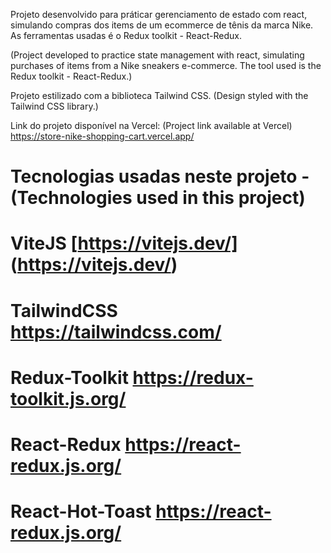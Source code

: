 Projeto desenvolvido para práticar gerenciamento de estado com react, simulando compras dos items de um ecommerce de tênis da marca Nike. 
As ferramentas usadas é o Redux toolkit - React-Redux. 

(Project developed to practice state management with react, simulating purchases of items from a Nike sneakers e-commerce. 
The tool used is the Redux toolkit - React-Redux.)

Projeto estilizado com a biblioteca Tailwind CSS.
(Design styled with the Tailwind CSS library.)

Link do projeto  disponível na Vercel: 
(Project link available at Vercel)
https://store-nike-shopping-cart.vercel.app/



# Tecnologias usadas neste projeto - (Technologies used in this project)

# ViteJS [https://vitejs.dev/] (https://vitejs.dev/)
# TailwindCSS https://tailwindcss.com/
# Redux-Toolkit https://redux-toolkit.js.org/
# React-Redux https://react-redux.js.org/
# React-Hot-Toast https://react-redux.js.org/


